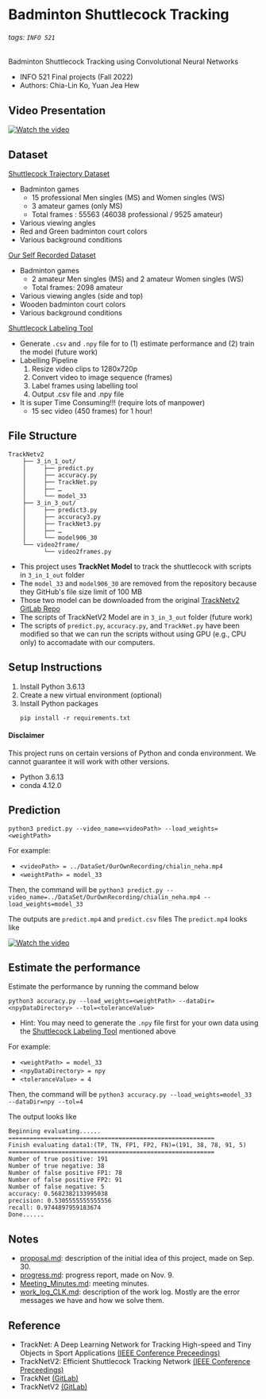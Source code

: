 # Badminton Shuttlecock Tracking

###### tags: `INFO 521`

Badminton Shuttlecock Tracking using Convolutional Neural Networks

- INFO 521 Final projects (Fall 2022)
- Authors: Chia-Lin Ko, Yuan Jea Hew

## Video Presentation

[![Watch the video](https://img.youtube.com/vi/4aSbkJG9M0o/maxresdefault.jpg)](https://youtu.be/4aSbkJG9M0o)


## Dataset

[Shuttlecock Trajectory Dataset](https://hackmd.io/Nf8Rh1NrSrqNUzmO0sQKZw)
- Badminton games
    - 15 professional Men singles (MS) and Women singles (WS)   
    - 3 amateur games (only MS) 
    - Total frames : 55563 (46038 professional / 9525 amateur) 
- Various viewing angles 
- Red and Green badminton court colors
- Various background conditions

[Our Self Recorded Dataset](https://drive.google.com/drive/folders/1mNntqLRaQkIhUmLZPC19Yc7HXesgBrpQ?usp=share_link)
- Badminton games 
    - 2 amateur Men singles (MS) and 2 amateur Women singles (WS) 
    - Total frames: 2098 amateur
- Various viewing angles (side and top)
- Wooden badminton court colors
- Various background conditions


[Shuttlecock Labeling Tool](https://hackmd.io/CQmL6OKKSGKY9xUvU8n0iQ)
- Generate `.csv` and `.npy` file for to (1) estimate performance and (2) train the model (future work)
- Labelling Pipeline
    1. Resize video clips to 1280x720p
    2. Convert video to image sequence (frames)
    3. Label frames using labelling tool
    4. Output .csv file and .npy file
- It is super Time Consuming!!! (require lots of manpower)
    - 15 sec video (450 frames) for 1 hour!

## File Structure

```     
TrackNetv2
    ├── 3_in_1_out/
    │     ├── predict.py
    │     ├── accuracy.py
    │     ├── TrackNet.py
    │     ├── …
    │     └── model_33 
    ├── 3_in_3_out/
    │     ├── predict3.py
    │     ├── accuracy3.py
    │     ├── TrackNet3.py
    │     ├── …
    │     └── model906_30 
    └── video2frame/
          └── video2frames.py
```        
- This project uses **TrackNet Model** to track the shuttlecock with scripts in `3_in_1_out` folder
- The `model_33` and `model906_30` are removed from the repository because they GitHub's file size limit of 100 MB
- Those two model can be downloaded from the original [TrackNetv2 GitLab Repo](https://nol.cs.nctu.edu.tw:234/open-source/TrackNetv2)
- The scripts of TrackNetV2 Model are in `3_in_3_out` folder (future work)
- The scripts of `predict.py`, `accuracy.py`, and `TrackNet.py` have been modified so that we can run the scripts without using GPU (e.g., CPU only) to accomadate with our computers.

## Setup Instructions

1. Install Python 3.6.13
2. Create a new virtual environment (optional)
3. Install Python packages
    ```
    pip install -r requirements.txt
    ```
#### Disclaimer 
This project runs on certain versions of Python and conda environment. We cannot guarantee it will work with other versions.
- Python 3.6.13
- conda 4.12.0


## Prediction
```
python3 predict.py --video_name=<videoPath> --load_weights=<weightPath>
```

For example:
- `<videoPath> = ../DataSet/OurOwnRecording/chialin_neha.mp4`
- `<weightPath> = model_33`

Then, the command will be `python3 predict.py --video_name=../DataSet/OurOwnRecording/chialin_neha.mp4 --load_weights=model_33`

The outputs are `predict.mp4` and `predict.csv` files
The `predict.mp4` looks like

[![Watch the video](https://img.youtube.com/vi/vjk_LwsQJ3c/maxresdefault.jpg)](https://youtu.be/vjk_LwsQJ3c)


## Estimate the performance

Estimate the performance by running the command below  
```
python3 accuracy.py --load_weights=<weightPath> --dataDir=<npyDataDirectory> --tol=<toleranceValue>
```
- Hint: You may need to generate the `.npy` file first for your own data using the [Shuttlecock Labeling Tool](https://hackmd.io/CQmL6OKKSGKY9xUvU8n0iQ) mentioned above

For example:
- `<weightPath> = model_33`
- `<npyDataDirectory> = npy`
- `<toleranceValue> = 4`

Then, the command will be `python3 accuracy.py --load_weights=model_33 --dataDir=npy --tol=4`

The output looks like
```
Beginning evaluating......
==========================================================
Finish evaluating data1:(TP, TN, FP1, FP2, FN)=(191, 38, 78, 91, 5)
==========================================================
Number of true positive: 191
Number of true negative: 38
Number of false positive FP1: 78
Number of false positive FP2: 91
Number of false negative: 5
accuracy: 0.5682382133995038
precision: 0.5305555555555556
recall: 0.9744897959183674
Done......
```

## Notes

- [proposal.md](https://github.com/ISTA421INFO521/final-project-astrochialinko/blob/main/proposal.md): description of the initial idea of this project, made on Sep. 30.
- [progress.md](https://github.com/ISTA421INFO521/final-project-astrochialinko/blob/main/progress.md): progress report, made on Nov. 9.
- [Meeting_Minutes.md](https://github.com/ISTA421INFO521/final-project-astrochialinko/blob/main/Meeting_Minutes.md): meeting minutes.
- [work_log_CLK.md](https://github.com/ISTA421INFO521/final-project-astrochialinko/blob/main/work_log_CLK.md): description of the work log. Mostly are the error messages we have and how we solve them.




## Reference

- TrackNet: A Deep Learning Network for Tracking High-speed and Tiny Objects in Sport Applications [(IEEE Conference Preceedings)](https://www.computer.org/csdl/proceedings-article/avss/2019/08909871/1febOkjOevC)
- TrackNetV2: Efficient Shuttlecock Tracking Network [(IEEE Conference Preceedings)](https://ieeexplore.ieee.org/document/9302757)
- TrackNet [(GitLab)](https://nol.cs.nctu.edu.tw:234/open-source/TrackNet)
- TrackNetV2 [(GitLab)](https://nol.cs.nctu.edu.tw:234/open-source/TrackNetv2)
